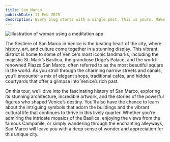 ```yaml
---
title: San Marco 
publishDate: 11 Feb 2025
description: Every blog starts with a single post. This is yours. Make it great.
---
```


![Illustration of woman using a meditation app](/assets/blog/casual-life-3d-meditation-crystal.webp)

The Sestiere of San Marco in Venice is the beating heart of the city, where history, art, and culture come together in a stunning display. This vibrant district is home to some of Venice's most iconic landmarks, including the majestic St. Mark’s Basilica, the grandiose Doge’s Palace, and the world-renowned Piazza San Marco, often referred to as the most beautiful square in the world. As you stroll through the charming narrow streets and canals, you’ll encounter a mix of elegant shops, traditional cafés, and hidden courtyards that offer a glimpse into Venice’s rich past.

On this tour, we’ll dive into the fascinating history of San Marco, exploring its stunning architecture, incredible artwork, and the stories of the powerful figures who shaped Venice’s destiny. You’ll also have the chance to learn about the intriguing symbols that adorn the buildings and the vibrant cultural life that continues to thrive in this lively quarter. Whether you're admiring the intricate mosaics of the Basilica, enjoying the views from the famous Campanile, or simply wandering through the enchanting alleyways, San Marco will leave you with a deep sense of wonder and appreciation for this unique city.